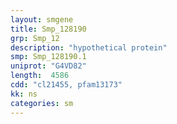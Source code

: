 ```yaml
---
layout: smgene
title: Smp_128190
grp: Smp_12
description: "hypothetical protein"
smp: Smp_128190.1
uniprot: "G4VD82"
length:  4586
cdd: "cl21455, pfam13173"
kk: ns
categories: sm
---
```


